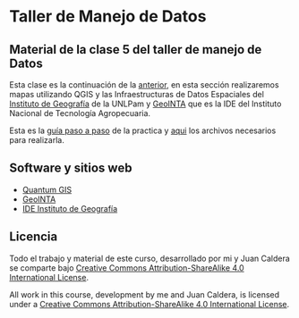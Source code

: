 # Taller de Manejo de Datos

## Material de la clase 5 del taller de manejo de Datos

Esta clase es la continuación de la [anterior](https://github.com/yabellini/TallerManejoDeDatos/tree/master/clase4), en esta sección realizaremos mapas utilizando QGIS y las Infraestructuras de Datos Espaciales del [Instituto de Geografía](http://www.humanas.unlpam.edu.ar/wordpress/igeografia/ide-la-pampa/#.XXrI7X97k_4) de la UNLPam y [GeoINTA](http://www.geointa.inta.gob.ar/) que es la IDE del Instituto Nacional de Tecnología Agropecuaria.

Esta es la [guía paso a paso](https://github.com/yabellini/TallerManejoDeDatos/blob/master/clase5/Curso%20Herramientas%20Libres%206.pdf) de la practica y [aqui](https://github.com/yabellini/TallerManejoDeDatos/tree/master/clase5) los archivos necesarios para realizarla.

## Software y sitios web
 * [Quantum GIS](www.qgis.org)
 * [GeoINTA](http://www.geointa.inta.gob.ar/)
 * [IDE Instituto de Geografía](http://www.humanas.unlpam.edu.ar/wordpress/igeografia/ide-la-pampa/#.XXrI7X97k_4)
    

## Licencia

 Todo el trabajo y material de este curso, desarrollado por mi y Juan Caldera se comparte bajo [Creative Commons Attribution-ShareAlike 4.0 International License](https://creativecommons.org/licenses/by-sa/4.0/deed.es_ES).
 
 All work in this course, development by me and Juan Caldera, is licensed under a [Creative Commons Attribution-ShareAlike 4.0 International License](https://creativecommons.org/licenses/by-sa/4.0/deed.es_ES).

